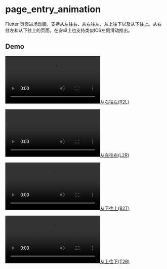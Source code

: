 # page_entry_animation

Flutter 页面进场动画，支持从左往右、从右往左、从上往下以及从下往上。从右往左和从下往上的页面，在安卓上也支持类似IOS左侧滑动推出。

## Demo
[![从右往左(R2L)](https://github.com/ydwan/page_entry_animation/video/R2L.mp4)](https://github.com/ydwan/page_entry_animation/video/R2L.mp4)

[![从左往右(L2R)](https://github.com/ydwan/page_entry_animation/video/L2R.mp4)](https://github.com/ydwan/page_entry_animation/video/L2R.mp4)

[![从下往上(B2T)](https://github.com/ydwan/page_entry_animation/video/B2T.mp4)](https://github.com/ydwan/page_entry_animation/video/B2T.mp4)

[![从上往下(T2B)](https://github.com/ydwan/page_entry_animation/video/T2B.mp4)](https://github.com/ydwan/page_entry_animation/video/T2B.mp4)
